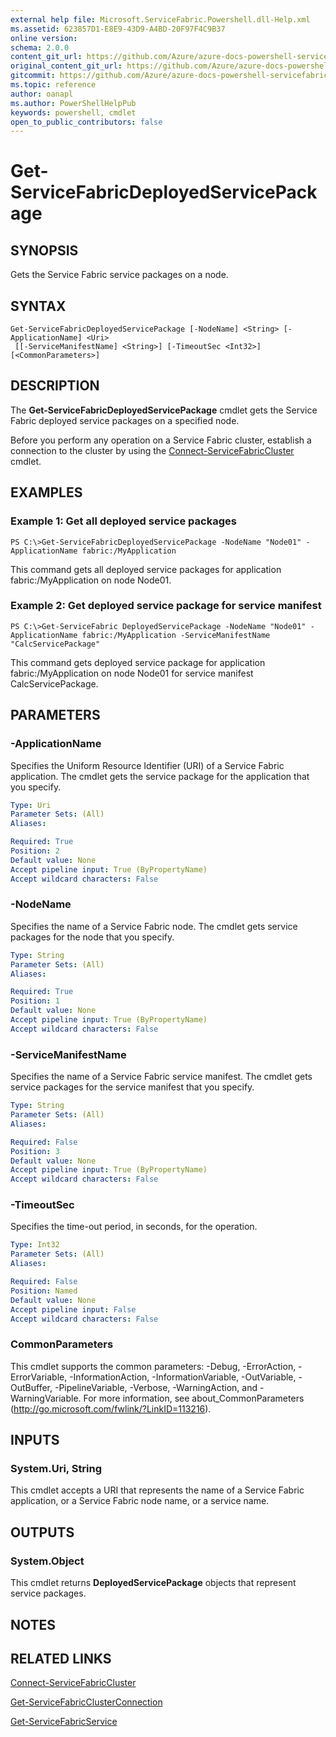 ```yaml
---
external help file: Microsoft.ServiceFabric.Powershell.dll-Help.xml
ms.assetid: 623857D1-E8E9-43D9-A4BD-20F97F4C9B37
online version:
schema: 2.0.0
content_git_url: https://github.com/Azure/azure-docs-powershell-servicefabric/blob/master/service-fabric-cmdlets/ServiceFabric/vlatest/Get-ServiceFabricDeployedServicePackage.md
original_content_git_url: https://github.com/Azure/azure-docs-powershell-servicefabric/blob/master/service-fabric-cmdlets/ServiceFabric/vlatest/Get-ServiceFabricDeployedServicePackage.md
gitcommit: https://github.com/Azure/azure-docs-powershell-servicefabric/blob/
ms.topic: reference
author: oanapl
ms.author: PowerShellHelpPub
keywords: powershell, cmdlet
open_to_public_contributors: false
---
```


# Get-ServiceFabricDeployedServicePackage

## SYNOPSIS
Gets the Service Fabric service packages on a node.

## SYNTAX

```
Get-ServiceFabricDeployedServicePackage [-NodeName] <String> [-ApplicationName] <Uri>
 [[-ServiceManifestName] <String>] [-TimeoutSec <Int32>] [<CommonParameters>]
```

## DESCRIPTION
The **Get-ServiceFabricDeployedServicePackage** cmdlet gets the Service Fabric deployed service packages on a specified node.

Before you perform any operation on a Service Fabric cluster, establish a connection to the cluster by using the [Connect-ServiceFabricCluster](./Connect-ServiceFabricCluster.md) cmdlet.

## EXAMPLES

### Example 1: Get all deployed service packages
```
PS C:\>Get-ServiceFabricDeployedServicePackage -NodeName "Node01" -ApplicationName fabric:/MyApplication
```

This command gets all deployed service packages for application fabric:/MyApplication on node Node01.

### Example 2: Get deployed service package for service manifest
```
PS C:\>Get-ServiceFabric DeployedServicePackage -NodeName "Node01" -ApplicationName fabric:/MyApplication -ServiceManifestName "CalcServicePackage"
```

This command gets deployed service package for application fabric:/MyApplication on node Node01 for service manifest CalcServicePackage.

## PARAMETERS

### -ApplicationName
Specifies the Uniform Resource Identifier (URI) of a Service Fabric application.
The cmdlet gets the service package for the application that you specify.

```yaml
Type: Uri
Parameter Sets: (All)
Aliases: 

Required: True
Position: 2
Default value: None
Accept pipeline input: True (ByPropertyName)
Accept wildcard characters: False
```

### -NodeName
Specifies the name of a Service Fabric node.
The cmdlet gets service packages for the node that you specify.

```yaml
Type: String
Parameter Sets: (All)
Aliases: 

Required: True
Position: 1
Default value: None
Accept pipeline input: True (ByPropertyName)
Accept wildcard characters: False
```

### -ServiceManifestName
Specifies the name of a Service Fabric service manifest.
The cmdlet gets service packages for the service manifest that you specify.

```yaml
Type: String
Parameter Sets: (All)
Aliases: 

Required: False
Position: 3
Default value: None
Accept pipeline input: True (ByPropertyName)
Accept wildcard characters: False
```

### -TimeoutSec
Specifies the time-out period, in seconds, for the operation.

```yaml
Type: Int32
Parameter Sets: (All)
Aliases: 

Required: False
Position: Named
Default value: None
Accept pipeline input: False
Accept wildcard characters: False
```

### CommonParameters
This cmdlet supports the common parameters: -Debug, -ErrorAction, -ErrorVariable, -InformationAction, -InformationVariable, -OutVariable, -OutBuffer, -PipelineVariable, -Verbose, -WarningAction, and -WarningVariable. For more information, see about_CommonParameters (http://go.microsoft.com/fwlink/?LinkID=113216).

## INPUTS

### System.Uri, String
This cmdlet accepts a URI that represents the name of a Service Fabric application, or a Service Fabric node name, or a service name.

## OUTPUTS

### System.Object
This cmdlet returns **DeployedServicePackage** objects that represent service packages.

## NOTES

## RELATED LINKS

[Connect-ServiceFabricCluster](./Connect-ServiceFabricCluster.md)

[Get-ServiceFabricClusterConnection](./Get-ServiceFabricClusterConnection.md)

[Get-ServiceFabricService](./Get-ServiceFabricService.md)
